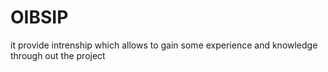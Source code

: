 # OIBSIP
it provide intrenship which allows to gain some experience and knowledge through out the project
